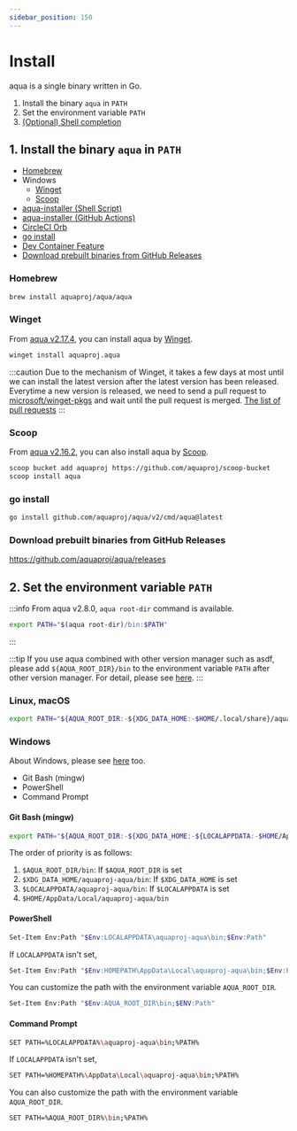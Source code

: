 ```yaml
---
sidebar_position: 150
---
```


# Install

aqua is a single binary written in Go.

1. Install the binary `aqua` in `PATH`
1. Set the environment variable `PATH`
1. [(Optional) Shell completion](/docs/reference/config/shell-completion)

## 1. Install the binary `aqua` in `PATH`

- [Homebrew](#homebrew)
- Windows
  - [Winget](#winget)
  - [Scoop](#scoop)
- [aqua-installer (Shell Script)](/docs/products/aqua-installer#shell-script)
- [aqua-installer (GitHub Actions)](/docs/products/aqua-installer#github-actions)
- [CircleCI Orb](/docs/products/circleci-orb-aqua)
- [go install](#go-install)
- [Dev Container Feature](https://github.com/aquaproj/devcontainer-features/tree/main/src/aqua-installer)
- [Download prebuilt binaries from GitHub Releases](#download-prebuilt-binaries-from-github-releases)

### Homebrew

```sh
brew install aquaproj/aqua/aqua
```

### Winget

From [aqua v2.17.4](https://github.com/aquaproj/aqua/releases/tag/v2.17.4), you can install aqua by [Winget](https://learn.microsoft.com/en-us/windows/package-manager/winget/).

```sh
winget install aquaproj.aqua
```

:::caution
Due to the mechanism of Winget, it takes a few days at most until we can install the latest version after the latest version has been released.
Everytime a new version is released, we need to send a pull request to [microsoft/winget-pkgs](https://github.com/microsoft/winget-pkgs) and wait until the pull request is merged.
[The list of pull requests](https://github.com/microsoft/winget-pkgs/pulls?q=is%3Aopen+is%3Apr+author%3Asuzuki-shunsuke+aquaproj.aqua+in%3Atitle)
:::

### Scoop

From [aqua v2.16.2](https://github.com/aquaproj/aqua/releases/tag/v2.16.2), you can also install aqua by [Scoop](https://scoop.sh/).

```sh
scoop bucket add aquaproj https://github.com/aquaproj/scoop-bucket
scoop install aqua
```

### go install

```sh
go install github.com/aquaproj/aqua/v2/cmd/aqua@latest
```

### Download prebuilt binaries from GitHub Releases

https://github.com/aquaproj/aqua/releases

## 2. Set the environment variable `PATH`

:::info
From aqua v2.8.0, `aqua root-dir` command is available.

```bash
export PATH="$(aqua root-dir)/bin:$PATH"
```
:::

:::tip
If you use aqua combined with other version manager such as asdf,
please add `${AQUA_ROOT_DIR}/bin` to the environment variable `PATH` after other version manager.
For detail, please see [here](/docs/reference/use-aqua-with-other-tools).
:::

### Linux, macOS

```sh
export PATH="${AQUA_ROOT_DIR:-${XDG_DATA_HOME:-$HOME/.local/share}/aquaproj-aqua}/bin:$PATH"
```

### Windows

About Windows, please see [here](/docs/reference/windows-support) too.

- Git Bash (mingw)
- PowerShell
- Command Prompt

#### Git Bash (mingw)

```sh
export PATH="${AQUA_ROOT_DIR:-${XDG_DATA_HOME:-${LOCALAPPDATA:-$HOME/AppData/Local}}/aquaproj-aqua}/bin:$PATH"
```

The order of priority is as follows:

1. `$AQUA_ROOT_DIR/bin`: If `$AQUA_ROOT_DIR` is set
1. `$XDG_DATA_HOME/aquaproj-aqua/bin`: If `$XDG_DATA_HOME` is set
1. `$LOCALAPPDATA/aquaproj-aqua/bin`: If `$LOCALAPPDATA` is set
1. `$HOME/AppData/Local/aquaproj-aqua/bin`

#### PowerShell

```sh
Set-Item Env:Path "$Env:LOCALAPPDATA\aquaproj-aqua\bin;$Env:Path"
```

If `LOCALAPPDATA` isn't set,

```sh
Set-Item Env:Path "$Env:HOMEPATH\AppData\Local\aquaproj-aqua\bin;$Env:Path"
```

You can customize the path with the environment variable `AQUA_ROOT_DIR`.

```sh
Set-Item Env:Path "$Env:AQUA_ROOT_DIR\bin;$ENV:Path"
```

#### Command Prompt

```sh
SET PATH=%LOCALAPPDATA%\aquaproj-aqua\bin;%PATH%
```

If `LOCALAPPDATA` isn't set,

```sh
SET PATH=%HOMEPATH%\AppData\Local\aquaproj-aqua\bin;%PATH%
```

You can also customize the path with the environment variable `AQUA_ROOT_DIR`.

```sh
SET PATH=%AQUA_ROOT_DIR%\bin;%PATH%
```
